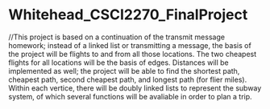 # Whitehead_CSCI2270_FinalProject

//This project is based on a continuation of the transmit message homework; instead of a linked list or transmitting a message, the basis of the project will be flights to and from all those locations. The two cheapest flights for all locations will be the basis of edges. Distances will be implemented as well; the project will be able to find the shortest path, cheapest path, second cheapest path, and longest path (for flier miles). Within each vertice, there will be doubly linked lists to represent the subway system, of which several functions will be avaliable in order to plan a trip.
